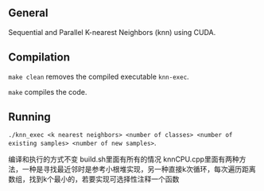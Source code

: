 ## General

Sequential and Parallel K-nearest Neighbors (knn) using CUDA.


## Compilation

`make clean` removes the compiled executable `knn-exec`.

`make` compiles the code.

## Running

`./knn_exec <k nearest neighbors> <number of classes> <number of existing samples> <number of new samples>`.

编译和执行的方式不变
build.sh里面有所有的情况
knnCPU.cpp里面有两种方法，一种是寻找最近邻时是参考小根堆实现，另一种直接k次循环，每次遍历距离数组，找到k个最小的，若要实现可选择性注释一个函数